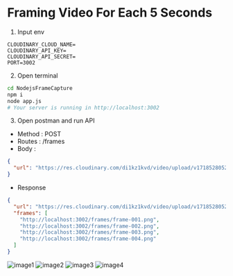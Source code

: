 # Framing Video For Each 5 Seconds

1. Input env 
```
CLOUDINARY_CLOUD_NAME=
CLOUDINARY_API_KEY=
CLOUDINARY_API_SECRET=
PORT=3002
```

2. Open terminal 
```bash
cd NodejsFrameCapture
npm i 
node app.js 
# Your server is running in http://localhost:3002
```

3. Open postman and run API 

- Method : POST 
- Routes : /frames
- Body : 
```json
{
  "url": "https://res.cloudinary.com/di1kz1kvd/video/upload/v1718528052/videos/xyps7zrrln44gi8tb9sm.mp4"
}
```

- Response 
```json
{
  "url": "https://res.cloudinary.com/di1kz1kvd/video/upload/v1718528052/videos/xyps7zrrln44gi8tb9sm.mp4",
  "frames": [
    "http://localhost:3002/frames/frame-001.png",
    "http://localhost:3002/frames/frame-002.png",
    "http://localhost:3002/frames/frame-003.png",
    "http://localhost:3002/frames/frame-004.png"
  ]
}
```

![image1](./frames/frame-001.png)
![image2](./frames/frame-002.png)
![image3](./frames/frame-003.png)
![image4](./frames/frame-004.png)